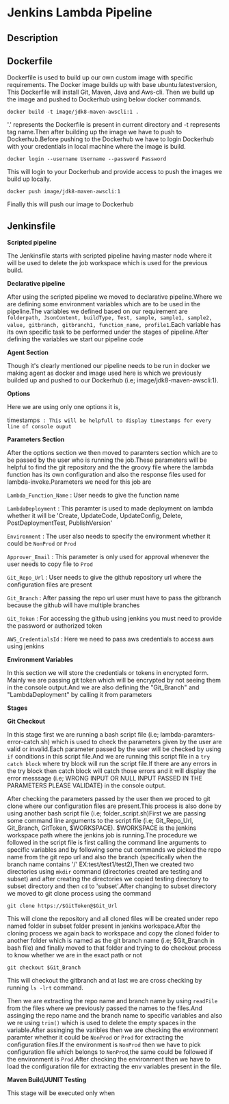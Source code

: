 # Jenkins Lambda Pipeline

## Description





## Dockerfile

Dockerfile is used to build up  our own custom image with specific requirements. The Docker image builds up with base ubuntu:latestversion, This Dockerfile will install Git, Maven, Java and Aws-cli. Then we build up the image and pushed to Dockerhub using below docker commands.

`docker build -t image/jdk8-maven-awscli:1 .` 

'.' represents the Dockerfile is present in current directory and -t represents tag name.Then after building up the image we have to push to Dockerhub.Before pushing to the Dockerhub we have to login Dockerhub with your credentials in local machine where the image is build.

`docker login --username Username --password Password`

This will login to your Dockerhub and provide access to push the images we build up locally.

`docker push image/jdk8-maven-awscli:1`

Finally this will push our image to Dockerhub

## Jenkinsfile

**Scripted pipeline**

The Jenkinsfile starts with scripted pipeline having master node where it will be used to delete the job workspace which is used for the previous build.

**Declarative pipeline**

After using the scripted pipeline we moved to declarative pipeline.Where we are defining some environment variables which are to be used in the pipeline.The variables we defined based on our requirement are `folderpath, JsonContent, buildType, Test, sample, sample1, sample2, value, gitbranch, gitbranch1, function_name, profile1`.Each variable has its own specific task to be performed under the stages of pipeline.After defining the variables we start our pipeline code

**Agent Section**

Though it's clearly mentioned our pipeline needs to be run in docker we making agent as docker and image used here is which we previously builded up and pushed to our Dockerhub (i.e; image/jdk8-maven-awscli:1).

**Options**

Here we are using only one options it is,

timestamps` : This will be helpfull to display timestamps for every line of console ouput`

**Parameters Section**

After the options section we then moved to paramters section which are to be passed by the user who is running the job.These parameters will be helpful to find the git repository and the the groovy file where the lambda function has its own configuration and also the response files used for lambda-invoke.Parameters we need for this job are 

`Lambda_Function_Name` : User needs to give the function name 

`LambdaDeployment` : This paramter is used to made deployment on lambda whether it will be 'Create, UpdateCode, UpdateConfig, Delete, PostDeploymentTest, PublishVersion'

`Environment` : The user also needs to specify the environment whether it could be `NonProd` or `Prod`

`Approver_Email` : This parameter is only used for approval whenever the user needs to copy file to `Prod`

`Git_Repo_Url` : User needs to give the github repository url where the configuration files are present

`Git_Branch` : After passing the repo url user must have to pass the gitbranch because the github will have multiple branches 

`Git_Token` : For accessing the github using jenkins you must need to provide the password or authorized token

`AWS_CredentialsId` : Here we need to pass aws credentials to access aws using jenkins


**Environment Variables**

In this section we will store the credentials or tokens in encrypted form. Mainly we are passing git token which will be encrypted  by not seeing them in the console output.And we are also defining the "Git_Branch" and "LambdaDeployment" by calling it from parameters


**Stages**

**Git Checkout**

In this stage first we are running a bash script file (i.e; lambda-paramters-error-catch.sh) which is used to check the parameters given by the user are valid or invalid.Each parameter passed by the user will be checked by using `if` conditions in this script file.And we are running this script file in a `try catch block` where try block will run the script file.If there are any errors in the try block then catch block will catch those errors and it will display the error messsage (i.e; WRONG INPUT OR NULL INPUT PASSED IN THE PARAMETERS PLEASE VALIDATE) in the console output.

After checking the parameters passed by the user then we proced to git clone where our configuration files are present.This process is also done by using another bash script file (i.e; folder_script.sh)First we are passing some command line arguments to the script file (i.e; Git_Repo_Url, Git_Branch, GitToken, $WORKSPACE). $WORKSPACE is the jenkins workspace path where the jenkins job is running.The procedure we followed in the script file is first calling the command line arguments to specific variables and by following some cut commands we picked the repo name from the git repo url and also the branch (specifically when the branch name contains '/' EX:test/test1/test2),Then we created two directories using `mkdir` command (directories created are testing and subset) and after creating the directories we copied testing directory to subset directory and then `cd` to 'subset'.After changing to subset directory we moved to git clone process using the command 

`git clone https://$GitToken@$Git_Url`

This will clone the repository and all cloned files will be created under repo named folder in subset folder present in jenkins workspace.After the cloning process we again back to workspace and copy the cloned folder to another folder which is named as the git branch name (i.e; $Git_Branch in bash file) and finally moved to that folder and trying to do checkout process to know whether we are in the exact path or not

`git checkout $Git_Branch`

This will checkout the gitbranch and at last we are cross checking by running `ls -lrt` command.

Then we are extracting the repo name and branch name by using `readFile` from the files where we previously passed the names to the files.And assinging the repo name and the branch name to specific variables and also we re using `trim()` which is used to delete the empty spaces in the variable.After assinging the varibles then we are checking the environment paramter whether it could be `NonProd` or `Prod` for extracting the configuration files.If the environment is `NonProd` then we have to pick configuration file which belongs to `NonProd`,the same could be followed if the environment is `Prod`.After checking the environment then we have to load the configuration file for extracting the env variables present in the file.

**Maven Build/JUNIT Testing**

This stage will be executed only when






















